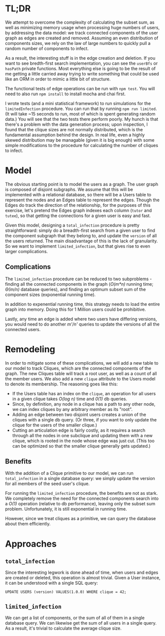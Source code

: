# TL;DR
We attempt to overcome the complexity of calculating the subset sum,
as well as minimizing memory usage when processing huge numbers of
users, by addressing the data model: we track connected components of
the user graph as edges are created and removed. Assuming an even
distribution of components sizes, we rely on the law of large numbers
to quickly pull a random number of components to infect.

As a result, the interesting stuff is in the edge creation and
deletion. If you want to see bredth-first search implementation, you
can see the `userBfs` or `hasPath` private functions. Most everything else
is going to be the result of me getting a little carried away trying
to write something that could be used like an ORM in order to mimic a
little bit of structure.

The functional tests of edge operations can be run with `npm
test`. You will need to also run `npm install` to install mocha and
chai first. 

I wrote tests (and a mini statistical framework) to run
simulations for the `limitedInfection` procedure. You can run that by
running `npm run limited`. (It will take ~15 seconds to run, most of
which is spent generating random data.) You will see that the two
tests there perform poorly. My hunch is that there's a problem with
the data generation process; upon inspection, I found that the
clique sizes are not normally distributed, which is the fundamental
assumption behind the design. In real life, even a highly skewed
distribution may be managable (given it is big enough) with some
simple modifications to the procedure for calculating the number of
cliques to infect.


# Model
The obvious starting point is to model the users as a graph. The user
graph is composed of disjoint subgraphs. We assume that this will be
implemented with a relational database, so there will be a Users table
to represent the nodes and an Edges table to represent the
edges. Though the Edges do track the direction of the relationship,
for the purposes of this exercise, let's pretend the Edges graph
indexes each column (`tutor` and `tutee`), so that getting the
connections for a given user is easy and fast.

Given this model, designing a `total_infection` procedure is pretty
straightforward: simply do a breadth-first search from a given user to
find the component subgraph that they belong to, and update the
`version` of all the users returned. The main disadvantage of this is
the lack of granularity. So we want to implement `limited_infection`,
but that gives rise to even larger complications.

## Complications
The `limited_infection` procedure can be reduced to two subproblems -
finding all the connected components in the graph (*O(m\*n)* running
time; *Θ(m/n)* database queries), and finding an optimum subset sum of
the component sizes (exponential running time).

In addition to expenential running time, this strategy needs to load
the entire graph into memory. Doing this for 1 Million users could be
prohibitive.

Lastly, any time an edge is added where two users have differing
versions, you would need to do another *m'/n'* queries to update the
versions of all the connected users.

# Remodeling
In order to mitigate some of these complications, we will add a new
table to our model to track Cliques, which are the connected
components of the graph. The new Cliques table will track a root user,
as well as a count of all the member users. We also add a new `clique`
attribute to the Users model to denote its membership. The reasoning
goes like this:

- If the Users table has an index on the `clique`, an operation for  all
  users in a given clique takes *O(log n)* time and *0(1)* db
  queries.
- Since, by definition, any node in a clique has a path to any other
  node, we can index cliques by any arbitrary member as its "root".
- Adding an edge between two disjoint users creates a union of the
  cliques with a single db query. (Or three, if you want to only
  update the clique for the users of the smaller clique.)
- Cutting an articulation edge is fairly costly, as it requires a
  search through all the nodes in one subclique and updating them with
  a new clique, which is rooted in the node whose edge was just
  cut. (This too can be optimized so that the smaller clique generally
  gets updated.)

## Benefits
With the addition of a Clique primitive to our model, we can run
`total_infection` in a single database query: we simply update the
version for all members of the seed user's clique.

For running the `limited_infection` procedure, the benefits are not as
stark. We completely remove the need for the connected components
search into a *O(1)* operation (relative to db performance), leaving
only the subset sum problem. Unfortunately, it is still exponential in
running time.

However, since we treat cliques as a primitive, we can query the
database about them efficiently.

# Approaches

## `total_infection`
Since the interesting legwork is done ahead of time, when users and
edges are created or deleted, this operation is almost trivial. Given
a User instance, it can be understood with a single SQL query:

`UPDATE USERS (version) VALUES(1.0.0) WHERE clique = 42;`

## `limited_infection`
We can get a list of components, or the sum of all of them in a single
database query. We can likewise get the sum of all users in a single
query. As a result, it's trivial to calculate the average clique size.
